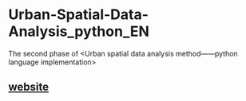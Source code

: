 # Urban-Spatial-Data-Analysis_python_EN
The second phase of &lt;Urban spatial data analysis method——python language implementation>

## [website](https://richiebao.github.io/Urban-Spatial-Data-Analysis_python_EN/#/)
